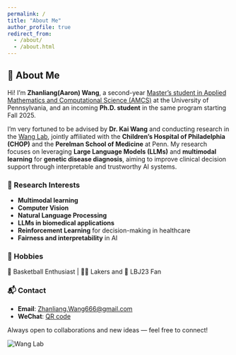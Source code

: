 ```yaml
---
permalink: /
title: "About Me"
author_profile: true
redirect_from: 
  - /about/
  - /about.html
---
```

## 👋 About Me

Hi! I’m **Zhanliang(Aaron) Wang**, a second-year [Master’s student in Applied Mathematics and Computational Science (AMCS)](https://amcs.upenn.edu/) at the University of Pennsylvania, and an incoming **Ph.D. student** in the same program starting Fall 2025.

I’m very fortuned to be advised by **Dr. Kai Wang** and conducting research in the [Wang Lab](https://wglab.org/), jointly affiliated with the **Children’s Hospital of Philadelphia (CHOP)** and the **Perelman School of Medicine** at Penn. My research focuses on leveraging **Large Language Models (LLMs)** and **multimodal learning** for **genetic disease diagnosis**, aiming to improve clinical decision support through interpretable and trustworthy AI systems.

### 🔬 Research Interests
- **Multimodal learning** 
- **Computer Vision** 
- **Natural Language Processing** 
- **LLMs in biomedical applications**
- **Reinforcement Learning** for decision-making in healthcare
- **Fairness and interpretability** in AI

### 🎯 Hobbies

🏀 Basketball Enthusiast | 💜💛 Lakers and 👑 LBJ23 Fan

### 📬 Contact

- **Email**: [Zhanliang.Wang666@gmail.com](mailto:zhanliang.wang666@gmail.com)  
- **WeChat**: [QR code](../images/wechat_qr.jpg)

Always open to collaborations and new ideas — feel free to connect!

![Wang Lab](images/wang_lab.jpg)

